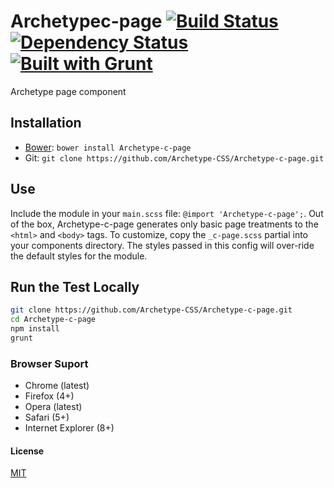 # Archetypec-page [![Build Status](https://secure.travis-ci.org/Archetype-CSS/Archetype-c-page.png?branch=master)](http://travis-ci.org/Archetype-CSS/Archetype-c-page) [![Dependency Status](https://gemnasium.com/Archetype-CSS/Archetype-c-page.svg)](https://gemnasium.com/Archetype-CSS/Archetype-c-page) [![Built with Grunt](https://cdn.gruntjs.com/builtwith.png)](http://gruntjs.com/)


Archetype page component

## Installation
  * [Bower](http://bower.io): `bower install Archetype-c-page`
  * Git: `git clone https://github.com/Archetype-CSS/Archetype-c-page.git`

## Use
Include the module in your `main.scss` file: `@import
'Archetype-c-page';`. Out of the box, Archetype-c-page generates only basic page treatments to the `<html>` and `<body>` tags. To customize, copy the `_c-page.scss` partial into your components
directory. The styles passed in this config will over-ride the default styles
for the module.

## Run the Test Locally

```bash
git clone https://github.com/Archetype-CSS/Archetype-c-page.git
cd Archetype-c-page
npm install
grunt
```

### Browser Suport
  * Chrome (latest)
  * Firefox (4+)
  * Opera (latest)
  * Safari (5+)
  * Internet Explorer (8+)

#### License
[MIT](/LICENSE.md)

